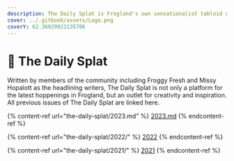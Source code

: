 ```yaml
---
description: The Daily Splat is Frogland's own sensationalist tabloid news source.
cover: ../.gitbook/assets/Logo.png
coverY: 62.36929922135706
---
```


# 📰 The Daily Splat

Written by members of the community including Froggy Fresh and Missy Hopalott as the headlining writers, The Daily Splat is not only a platform for the latest hoppenings in Frogland, but an outlet for creativity and inspiration. All previous issues of The Daily Splat are linked here.

{% content-ref url="the-daily-splat/2023.md" %}
[2023.md](the-daily-splat/2023.md)
{% endcontent-ref %}

{% content-ref url="the-daily-splat/2022/" %}
[2022](the-daily-splat/2022/)
{% endcontent-ref %}

{% content-ref url="the-daily-splat/2021/" %}
[2021](the-daily-splat/2021/)
{% endcontent-ref %}
